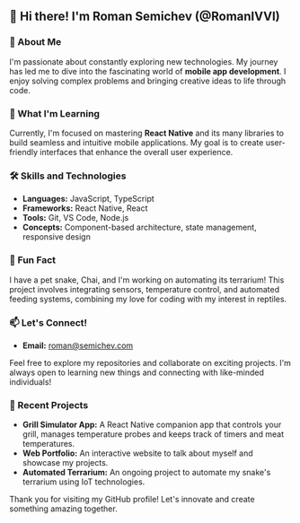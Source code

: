 ## 👋 Hi there! I'm Roman Semichev (@RomanIVVI)

### 👀 About Me
I'm passionate about constantly exploring new technologies. My journey has led me to dive into the fascinating world of **mobile app development**. I enjoy solving complex problems and bringing creative ideas to life through code.

### 🌱 What I'm Learning
Currently, I'm focused on mastering **React Native** and its many libraries to build seamless and intuitive mobile applications. My goal is to create user-friendly interfaces that enhance the overall user experience.

### 🛠️ Skills and Technologies
- **Languages:** JavaScript, TypeScript
- **Frameworks:** React Native, React
- **Tools:** Git, VS Code, Node.js
- **Concepts:** Component-based architecture, state management, responsive design

### 🐍 Fun Fact
I have a pet snake, Chai, and I'm working on automating its terrarium! This project involves integrating sensors, temperature control, and automated feeding systems, combining my love for coding with my interest in reptiles.

### 📫 Let's Connect!
- **Email:** roman@semichev.com

Feel free to explore my repositories and collaborate on exciting projects. I'm always open to learning new things and connecting with like-minded individuals!

### 🚀 Recent Projects
- **Grill Simulator App:** A React Native companion app that controls your grill, manages temperature probes and keeps track of timers and meat temperatures.
- **Web Portfolio:** An interactive website to talk about myself and showcase my projects.
- **Automated Terrarium:** An ongoing project to automate my snake's terrarium using IoT technologies.

Thank you for visiting my GitHub profile! Let's innovate and create something amazing together.


<!---
RomanIVVI/RomanIVVI is a ✨ special ✨ repository because its `README.md` (this file) appears on your GitHub profile.
You can click the Preview link to take a look at your changes.
--->
